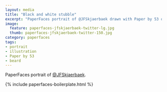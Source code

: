 ```yaml
---
layout: media
title: "Black and white stubble"
excerpt: "PaperFaces portrait of @JFSkjaerbaek drawn with Paper by 53 on an iPad."
image: 
  feature: paperfaces-jfskjaerbaek-twitter-lg.jpg
  thumb: paperfaces-jfskjaerbaek-twitter-150.jpg
category: paperfaces
tags: 
- portrait
- illustration
- Paper by 53
- beard
---
```


PaperFaces portrait of [@JFSkjaerbaek](http://twitter.com/JFSkjaerbaek).

{% include paperfaces-boilerplate.html %}